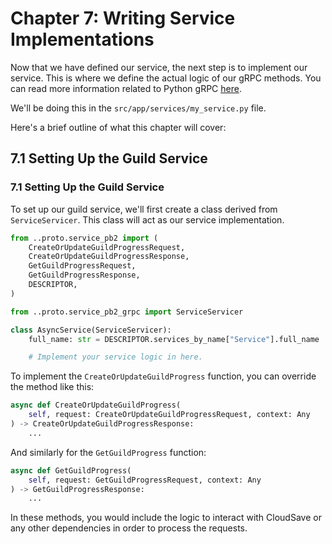 # Chapter 7: Writing Service Implementations

Now that we have defined our service, the next step is to implement our service. 
This is where we define the actual logic of our gRPC methods.
You can read more information related to Python gRPC [here](https://grpc.io/docs/languages/python/basics/).

We'll be doing this in the `src/app/services/my_service.py` file.

Here's a brief outline of what this chapter will cover:

## 7.1 Setting Up the Guild Service

### 7.1 Setting Up the Guild Service
To set up our guild service, we'll first create a class derived from `ServiceServicer`.
This class will act as our service implementation.

```python
from ..proto.service_pb2 import (
    CreateOrUpdateGuildProgressRequest,
    CreateOrUpdateGuildProgressResponse,
    GetGuildProgressRequest,
    GetGuildProgressResponse,
    DESCRIPTOR,
)

from ..proto.service_pb2_grpc import ServiceServicer

class AsyncService(ServiceServicer):
    full_name: str = DESCRIPTOR.services_by_name["Service"].full_name

    # Implement your service logic in here.
```

To implement the `CreateOrUpdateGuildProgress` function, you can override the method like this:

```python
async def CreateOrUpdateGuildProgress(
    self, request: CreateOrUpdateGuildProgressRequest, context: Any
) -> CreateOrUpdateGuildProgressResponse:
    ...

```

And similarly for the `GetGuildProgress` function:

```python
async def GetGuildProgress(
    self, request: GetGuildProgressRequest, context: Any
) -> GetGuildProgressResponse:
    ...

```

In these methods, you would include the logic to interact with CloudSave or 
any other dependencies in order to process the requests.
